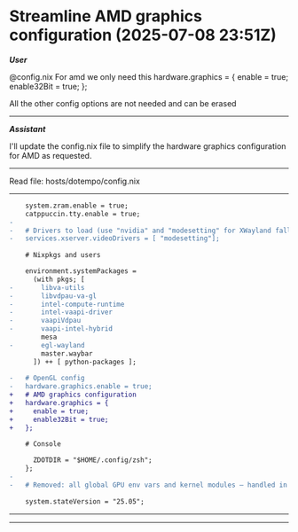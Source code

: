 <!-- Generated by SpecStory -->

# Streamline AMD graphics configuration (2025-07-08 23:51Z)

_**User**_

@config.nix For amd we only need this hardware.graphics = {
  enable = true;
  enable32Bit = true;
};

All the other config options are not needed and can be erased

---

_**Assistant**_

I'll update the config.nix file to simplify the hardware graphics configuration for AMD as requested.

---

Read file: hosts/dotempo/config.nix

---

```diff
    system.zram.enable = true;
    catppuccin.tty.enable = true;
- 
-   # Drivers to load (use "nvidia" and "modesetting" for XWayland fallback)
-   services.xserver.videoDrivers = [ "modesetting"];
  
    # Nixpkgs and users
```

```diff
    environment.systemPackages =
      (with pkgs; [
-       libva-utils
-       libvdpau-va-gl
-       intel-compute-runtime
-       intel-vaapi-driver
-       vaapiVdpau
-       vaapi-intel-hybrid
        mesa
-       egl-wayland
        master.waybar
      ]) ++ [ python-packages ];
  
-   # OpenGL config
-   hardware.graphics.enable = true;
+   # AMD graphics configuration
+   hardware.graphics = {
+     enable = true;
+     enable32Bit = true;
+   };
  
    # Console
```

```diff
      ZDOTDIR = "$HOME/.config/zsh";
    };
- 
-   # Removed: all global GPU env vars and kernel modules — handled in `drivers/*.nix`
  
    system.stateVersion = "25.05";
```

---



---

